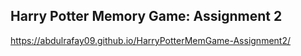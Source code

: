 ## Harry Potter Memory Game: Assignment 2
https://abdulrafay09.github.io/HarryPotterMemGame-Assignment2/
